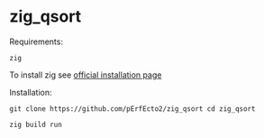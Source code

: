 # zig_qsort

Requirements:

`zig`

To install zig see [official installation page](https://ziglang.org/learn/getting-started/#installing-zig)

Installation:

`git clone https://github.com/pErfEcto2/zig_qsort cd zig_qsort`

`zig build run`
